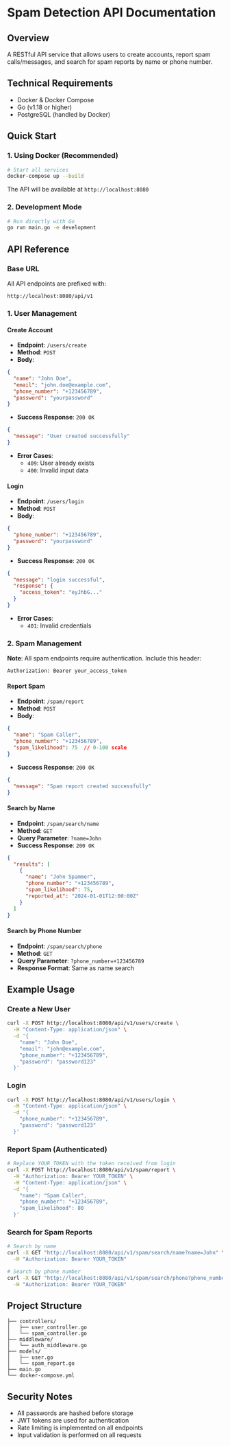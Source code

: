 # Spam Detection API Documentation

## Overview
A RESTful API service that allows users to create accounts, report spam calls/messages, and search for spam reports by name or phone number.

## Technical Requirements
- Docker & Docker Compose
- Go (v1.18 or higher)
- PostgreSQL (handled by Docker)

## Quick Start

### 1. Using Docker (Recommended)
```bash
# Start all services
docker-compose up --build
```
The API will be available at `http://localhost:8080`

### 2. Development Mode
```bash
# Run directly with Go
go run main.go -e development
```

## API Reference

### Base URL
All API endpoints are prefixed with:
```
http://localhost:8080/api/v1
```

### 1. User Management

#### Create Account
- **Endpoint**: `/users/create`
- **Method**: `POST`
- **Body**:
```json
{
  "name": "John Doe",
  "email": "john.doe@example.com",
  "phone_number": "+123456789",
  "password": "yourpassword"
}
```
- **Success Response**: `200 OK`
```json
{
  "message": "User created successfully"
}
```
- **Error Cases**:
  - `409`: User already exists
  - `400`: Invalid input data

#### Login
- **Endpoint**: `/users/login`
- **Method**: `POST`
- **Body**:
```json
{
  "phone_number": "+123456789",
  "password": "yourpassword"
}
```
- **Success Response**: `200 OK`
```json
{
  "message": "login successful",
  "response": {
    "access_token": "eyJhbG..."
  }
}
```
- **Error Cases**:
  - `401`: Invalid credentials

### 2. Spam Management
**Note**: All spam endpoints require authentication. Include this header:
```
Authorization: Bearer your_access_token
```

#### Report Spam
- **Endpoint**: `/spam/report`
- **Method**: `POST`
- **Body**:
```json
{
  "name": "Spam Caller",
  "phone_number": "+123456789",
  "spam_likelihood": 75  // 0-100 scale
}
```
- **Success Response**: `200 OK`
```json
{
  "message": "Spam report created successfully"
}
```

#### Search by Name
- **Endpoint**: `/spam/search/name`
- **Method**: `GET`
- **Query Parameter**: `?name=John`
- **Success Response**: `200 OK`
```json
{
  "results": [
    {
      "name": "John Spammer",
      "phone_number": "+123456789",
      "spam_likelihood": 75,
      "reported_at": "2024-01-01T12:00:00Z"
    }
  ]
}
```

#### Search by Phone Number
- **Endpoint**: `/spam/search/phone`
- **Method**: `GET`
- **Query Parameter**: `?phone_number=+123456789`
- **Response Format**: Same as name search

## Example Usage

### Create a New User
```bash
curl -X POST http://localhost:8080/api/v1/users/create \
  -H "Content-Type: application/json" \
  -d '{
    "name": "John Doe",
    "email": "john@example.com",
    "phone_number": "+123456789",
    "password": "password123"
  }'
```

### Login
```bash
curl -X POST http://localhost:8080/api/v1/users/login \
  -H "Content-Type: application/json" \
  -d '{
    "phone_number": "+123456789",
    "password": "password123"
  }'
```

### Report Spam (Authenticated)
```bash
# Replace YOUR_TOKEN with the token received from login
curl -X POST http://localhost:8080/api/v1/spam/report \
  -H "Authorization: Bearer YOUR_TOKEN" \
  -H "Content-Type: application/json" \
  -d '{
    "name": "Spam Caller",
    "phone_number": "+123456789",
    "spam_likelihood": 80
  }'
```

### Search for Spam Reports
```bash
# Search by name
curl -X GET "http://localhost:8080/api/v1/spam/search/name?name=John" \
  -H "Authorization: Bearer YOUR_TOKEN"

# Search by phone number
curl -X GET "http://localhost:8080/api/v1/spam/search/phone?phone_number=+123456789" \
  -H "Authorization: Bearer YOUR_TOKEN"
```

## Project Structure
```
├── controllers/
│   ├── user_controller.go
│   └── spam_controller.go
├── middleware/
│   └── auth_middleware.go
├── models/
│   ├── user.go
│   └── spam_report.go
├── main.go
└── docker-compose.yml
```

## Security Notes
- All passwords are hashed before storage
- JWT tokens are used for authentication
- Rate limiting is implemented on all endpoints
- Input validation is performed on all requests
